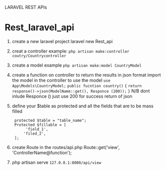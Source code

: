 LARAVEL REST APIs 

# Rest_laravel_api
1. create a new laravel project
        laravel new Rest_api
2. creat a controller 
        example: ```php artisan make:controller coutry/Countrycontroller```
3. create a model
        example ```php artisan make:model CountryModel```
4. create a function on controller to return the results in json format
    import the model in the controller to use the model
    ```use App\Models\CountryModel;```
    ```public fucntion country()```
       ```{```
            ```return response()->json(ModelName::get(), Responce (200));```
        ```}```
N/B dont inlude Responce () just use 200 for success return of json
5. define your $table as protected and all the fields that are to be mass filled

        protected $table = "table_name";
        Protected $fillable = [
             'field_1',
            'filed_2',
        ];
6. create Route in the routes/api.php 
        Route::get('view', 'ControllerName@function');
7. php artisan serve 
    ```127.0.0.1:8000/api/view```